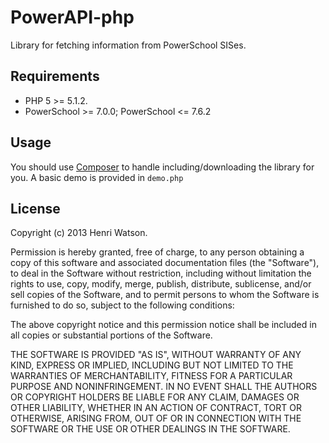 PowerAPI-php
============
Library for fetching information from PowerSchool SISes.

Requirements
------------
* PHP 5 >= 5.1.2.
* PowerSchool >= 7.0.0; PowerSchool <= 7.6.2

Usage
-----
You should use [Composer](http://getcomposer.org/) to handle including/downloading the library for you. A basic demo is provided in `demo.php`

License
-------
Copyright (c) 2013 Henri Watson.

Permission is hereby granted, free of charge, to any person obtaining a copy of this software and associated documentation files (the "Software"), to deal in the Software without restriction, including without limitation the rights to use, copy, modify, merge, publish, distribute, sublicense, and/or sell copies of the Software, and to permit persons to whom the Software is furnished to do so, subject to the following conditions:

The above copyright notice and this permission notice shall be included in all copies or substantial portions of the Software.

THE SOFTWARE IS PROVIDED "AS IS", WITHOUT WARRANTY OF ANY KIND, EXPRESS OR IMPLIED, INCLUDING BUT NOT LIMITED TO THE WARRANTIES OF MERCHANTABILITY, FITNESS FOR A PARTICULAR PURPOSE AND NONINFRINGEMENT. IN NO EVENT SHALL THE AUTHORS OR COPYRIGHT HOLDERS BE LIABLE FOR ANY CLAIM, DAMAGES OR OTHER LIABILITY, WHETHER IN AN ACTION OF CONTRACT, TORT OR OTHERWISE, ARISING FROM, OUT OF OR IN CONNECTION WITH THE SOFTWARE OR THE USE OR OTHER DEALINGS IN THE SOFTWARE.
